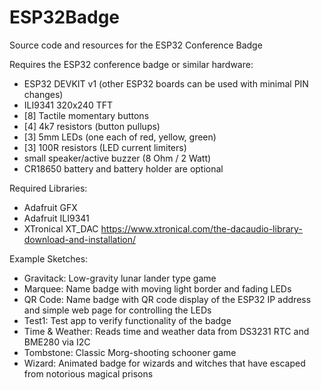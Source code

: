 # ESP32Badge
Source code and resources for the ESP32 Conference Badge

Requires the ESP32 conference badge or similar hardware:
- ESP32 DEVKIT v1  (other ESP32 boards can be used with minimal PIN changes)
- ILI9341 320x240 TFT
- [8] Tactile momentary buttons
- [4] 4k7 resistors (button pullups)
- [3] 5mm LEDs (one each of red, yellow, green)
- [3] 100R resistors (LED current limiters)
- small speaker/active buzzer  (8 Ohm / 2 Watt)
- CR18650 battery and battery holder are optional

Required Libraries:
- Adafruit GFX
- Adafruit ILI9341
- XTronical XT_DAC  https://www.xtronical.com/the-dacaudio-library-download-and-installation/

Example Sketches:
- Gravitack:  Low-gravity lunar lander type game
- Marquee:  Name badge with moving light border and fading LEDs
- QR Code:  Name badge with QR code display of the ESP32 IP address and simple web page for controlling the LEDs
- Test1:  Test app to verify functionality of the badge
- Time & Weather:  Reads time and weather data from DS3231 RTC and BME280 via I2C
- Tombstone:  Classic Morg-shooting schooner game
- Wizard:  Animated badge for wizards and witches that have escaped from notorious magical prisons
